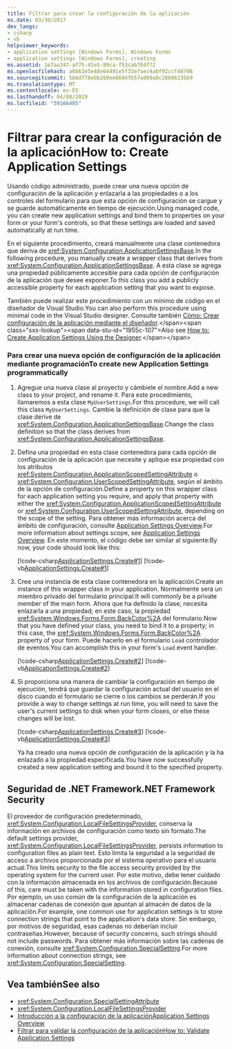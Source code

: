 ```yaml
---
title: Filtrar para crear la configuración de la aplicación
ms.date: 03/30/2017
dev_langs:
- csharp
- vb
helpviewer_keywords:
- application settings [Windows Forms], Windows Forms
- application settings [Windows Forms], creating
ms.assetid: 1e7aa347-af75-41e5-89ca-f53cab704f72
ms.openlocfilehash: a6b63e5e48e64491e5f33e7aec4abf92ccf48708
ms.sourcegitcommit: 5b6d778ebb269ee6684fb57ad69a8c28b06235b9
ms.translationtype: MT
ms.contentlocale: es-ES
ms.lasthandoff: 04/08/2019
ms.locfileid: "59166405"
---
```

# <a name="how-to-create-application-settings"></a><span data-ttu-id="1955c-102">Filtrar para crear la configuración de la aplicación</span><span class="sxs-lookup"><span data-stu-id="1955c-102">How to: Create Application Settings</span></span>
<span data-ttu-id="1955c-103">Usando código administrado, puede crear una nueva opción de configuración de la aplicación y enlazarla a las propiedades o a los controles del formulario para que esta opción de configuración se cargue y se guarde automáticamente en tiempo de ejecución.</span><span class="sxs-lookup"><span data-stu-id="1955c-103">Using managed code, you can create new application settings and bind them to properties on your form or your form's controls, so that these settings are loaded and saved automatically at run time.</span></span>  
  
 <span data-ttu-id="1955c-104">En el siguiente procedimiento, creará manualmente una clase contenedora que deriva de <xref:System.Configuration.ApplicationSettingsBase>.</span><span class="sxs-lookup"><span data-stu-id="1955c-104">In the following procedure, you manually create a wrapper class that derives from <xref:System.Configuration.ApplicationSettingsBase>.</span></span> <span data-ttu-id="1955c-105">A esta clase se agrega una propiedad públicamente accesible para cada opción de configuración de la aplicación que desee exponer.</span><span class="sxs-lookup"><span data-stu-id="1955c-105">To this class you add a publicly accessible property for each application setting that you want to expose.</span></span>  
  
 <span data-ttu-id="1955c-106">También puede realizar este procedimiento con un mínimo de código en el diseñador de Visual Studio.</span><span class="sxs-lookup"><span data-stu-id="1955c-106">You can also perform this procedure using minimal code in the Visual Studio designer.</span></span>  <span data-ttu-id="1955c-107">Consulte también [Cómo: Crear configuración de la aplicación mediante el diseñador](https://docs.microsoft.com/previous-versions/visualstudio/visual-studio-2010/wabtadw6(v=vs.100)).</span><span class="sxs-lookup"><span data-stu-id="1955c-107">Also see [How to: Create Application Settings Using the Designer](https://docs.microsoft.com/previous-versions/visualstudio/visual-studio-2010/wabtadw6(v=vs.100)).</span></span>  
  
### <a name="to-create-new-application-settings-programmatically"></a><span data-ttu-id="1955c-108">Para crear una nueva opción de configuración de la aplicación mediante programación</span><span class="sxs-lookup"><span data-stu-id="1955c-108">To create new Application Settings programmatically</span></span>  
  
1.  <span data-ttu-id="1955c-109">Agregue una nueva clase al proyecto y cámbiele el nombre.</span><span class="sxs-lookup"><span data-stu-id="1955c-109">Add a new class to your project, and rename it.</span></span> <span data-ttu-id="1955c-110">Para este procedimiento, llamaremos a esta clase `MyUserSettings`.</span><span class="sxs-lookup"><span data-stu-id="1955c-110">For this procedure, we will call this class `MyUserSettings`.</span></span> <span data-ttu-id="1955c-111">Cambie la definición de clase para que la clase derive de <xref:System.Configuration.ApplicationSettingsBase>.</span><span class="sxs-lookup"><span data-stu-id="1955c-111">Change the class definition so that the class derives from <xref:System.Configuration.ApplicationSettingsBase>.</span></span>  
  
2.  <span data-ttu-id="1955c-112">Defina una propiedad en esta clase contenedora para cada opción de configuración de la aplicación que necesite y aplique esa propiedad con los atributos <xref:System.Configuration.ApplicationScopedSettingAttribute> o <xref:System.Configuration.UserScopedSettingAttribute>, según el ámbito de la opción de configuración.</span><span class="sxs-lookup"><span data-stu-id="1955c-112">Define a property on this wrapper class for each application setting you require, and apply that property with either the <xref:System.Configuration.ApplicationScopedSettingAttribute> or <xref:System.Configuration.UserScopedSettingAttribute>, depending on the scope of the setting.</span></span> <span data-ttu-id="1955c-113">Para obtener más información acerca del ámbito de configuración, consulte [Application Settings Overview](application-settings-overview.md).</span><span class="sxs-lookup"><span data-stu-id="1955c-113">For more information about settings scope, see [Application Settings Overview](application-settings-overview.md).</span></span> <span data-ttu-id="1955c-114">En este momento, el código debe ser similar al siguiente:</span><span class="sxs-lookup"><span data-stu-id="1955c-114">By now, your code should look like this:</span></span>  
  
     [!code-csharp[ApplicationSettings.Create#1](~/samples/snippets/csharp/VS_Snippets_Winforms/ApplicationSettings.Create/CS/MyAppSettings.cs#1)]
     [!code-vb[ApplicationSettings.Create#1](~/samples/snippets/visualbasic/VS_Snippets_Winforms/ApplicationSettings.Create/VB/MyAppSettings.vb#1)]  
  
3.  <span data-ttu-id="1955c-115">Cree una instancia de esta clase contenedora en la aplicación.</span><span class="sxs-lookup"><span data-stu-id="1955c-115">Create an instance of this wrapper class in your application.</span></span> <span data-ttu-id="1955c-116">Normalmente será un miembro privado del formulario principal.</span><span class="sxs-lookup"><span data-stu-id="1955c-116">It will commonly be a private member of the main form.</span></span> <span data-ttu-id="1955c-117">Ahora que ha definido la clase, necesita enlazarla a una propiedad; en este caso, la propiedad <xref:System.Windows.Forms.Form.BackColor%2A> del formulario.</span><span class="sxs-lookup"><span data-stu-id="1955c-117">Now that you have defined your class, you need to bind it to a property; in this case, the <xref:System.Windows.Forms.Form.BackColor%2A> property of your form.</span></span> <span data-ttu-id="1955c-118">Puede hacerlo en el formulario `Load` controlador de eventos.</span><span class="sxs-lookup"><span data-stu-id="1955c-118">You can accomplish this in your form's `Load` event handler.</span></span>  
  
     [!code-csharp[ApplicationSettings.Create#2](~/samples/snippets/csharp/VS_Snippets_Winforms/ApplicationSettings.Create/CS/Form1.cs#2)]
     [!code-vb[ApplicationSettings.Create#2](~/samples/snippets/visualbasic/VS_Snippets_Winforms/ApplicationSettings.Create/VB/Form1.vb#2)]  
  
4.  <span data-ttu-id="1955c-119">Si proporciona una manera de cambiar la configuración en tiempo de ejecución, tendrá que guardar la configuración actual del usuario en el disco cuando el formulario se cierre o los cambios se perderán.</span><span class="sxs-lookup"><span data-stu-id="1955c-119">If you provide a way to change settings at run time, you will need to save the user's current settings to disk when your form closes, or else these changes will be lost.</span></span>  
  
     [!code-csharp[ApplicationSettings.Create#3](~/samples/snippets/csharp/VS_Snippets_Winforms/ApplicationSettings.Create/CS/Form1.cs#3)]
     [!code-vb[ApplicationSettings.Create#3](~/samples/snippets/visualbasic/VS_Snippets_Winforms/ApplicationSettings.Create/VB/Form1.vb#3)]  
  
     <span data-ttu-id="1955c-120">Ya ha creado una nueva opción de configuración de la aplicación y la ha enlazado a la propiedad especificada.</span><span class="sxs-lookup"><span data-stu-id="1955c-120">You have now successfully created a new application setting and bound it to the specified property.</span></span>  
  
## <a name="net-framework-security"></a><span data-ttu-id="1955c-121">Seguridad de .NET Framework</span><span class="sxs-lookup"><span data-stu-id="1955c-121">.NET Framework Security</span></span>  
 <span data-ttu-id="1955c-122">El proveedor de configuración predeterminado, <xref:System.Configuration.LocalFileSettingsProvider>, conserva la información en archivos de configuración como texto sin formato.</span><span class="sxs-lookup"><span data-stu-id="1955c-122">The default settings provider, <xref:System.Configuration.LocalFileSettingsProvider>, persists information to configuration files as plain text.</span></span> <span data-ttu-id="1955c-123">Esto limita la seguridad a la seguridad de acceso a archivos proporcionada por el sistema operativo para el usuario actual.</span><span class="sxs-lookup"><span data-stu-id="1955c-123">This limits security to the file access security provided by the operating system for the current user.</span></span> <span data-ttu-id="1955c-124">Por este motivo, debe tener cuidado con la información almacenada en los archivos de configuración.</span><span class="sxs-lookup"><span data-stu-id="1955c-124">Because of this, care must be taken with the information stored in configuration files.</span></span> <span data-ttu-id="1955c-125">Por ejemplo, un uso común de la configuración de la aplicación es almacenar cadenas de conexión que apuntan al almacén de datos de la aplicación.</span><span class="sxs-lookup"><span data-stu-id="1955c-125">For example, one common use for application settings is to store connection strings that point to the application's data store.</span></span> <span data-ttu-id="1955c-126">Sin embargo, por motivos de seguridad, esas cadenas no deberían incluir contraseñas.</span><span class="sxs-lookup"><span data-stu-id="1955c-126">However, because of security concerns, such strings should not include passwords.</span></span> <span data-ttu-id="1955c-127">Para obtener más información sobre las cadenas de conexión, consulte <xref:System.Configuration.SpecialSetting>.</span><span class="sxs-lookup"><span data-stu-id="1955c-127">For more information about connection strings, see <xref:System.Configuration.SpecialSetting>.</span></span>  
  
## <a name="see-also"></a><span data-ttu-id="1955c-128">Vea también</span><span class="sxs-lookup"><span data-stu-id="1955c-128">See also</span></span>

- <xref:System.Configuration.SpecialSettingAttribute>
- <xref:System.Configuration.LocalFileSettingsProvider>
- [<span data-ttu-id="1955c-129">Introducción a la configuración de la aplicación</span><span class="sxs-lookup"><span data-stu-id="1955c-129">Application Settings Overview</span></span>](application-settings-overview.md)
- [<span data-ttu-id="1955c-130">Filtrar para validar la configuración de la aplicación</span><span class="sxs-lookup"><span data-stu-id="1955c-130">How to: Validate Application Settings</span></span>](how-to-validate-application-settings.md)
